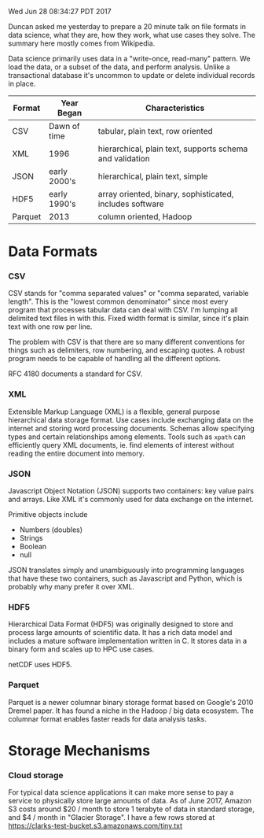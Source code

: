 Wed Jun 28 08:34:27 PDT 2017

Duncan asked me yesterday to prepare a 20 minute talk on file formats in
data science, what they are, how they work, what use cases they solve. The
summary here mostly comes from Wikipedia.

Data science primarily uses data in a "write-once, read-many" pattern.
We load the data, or a subset of the data, and perform analysis. Unlike a
transactional database it's uncommon to update or delete individual records
in place.


| Format    | Year Began    | Characteristics
|-----------|---------------|----------------
| CSV       | Dawn of time  | tabular, plain text, row oriented
| XML       | 1996          | hierarchical, plain text, supports schema and validation
| JSON      | early 2000's  | hierarchical, plain text, simple
| HDF5      | early 1990's  | array oriented, binary, sophisticated, includes software
| Parquet   | 2013          | column oriented, Hadoop


# Data Formats

### CSV

CSV stands for "comma separated values" or "comma separated, variable
length".  This is the "lowest common denominator" since most every program
that processes tabular data can deal with CSV. I'm lumping all delimited
text files in with this.  Fixed width format is similar, since it's plain
text with one row per line.

The problem with CSV is that there are so many different conventions for
things such as delimiters, row numbering, and escaping quotes. A robust
program needs to be capable of handling all the different options.

RFC 4180 documents a standard for CSV.


### XML

Extensible Markup Language (XML) is a flexible, general purpose
hierarchical data storage format. Use cases include exchanging data on the
internet and storing word processing documents. Schemas allow specifying
types and certain relationships among elements. Tools such as `xpath` can
efficiently query XML documents, ie. find elements of interest without
reading the entire document into memory.


### JSON

Javascript Object Notation (JSON) supports two containers: key value pairs
and arrays. Like XML it's commonly used for data exchange on the internet.

Primitive objects include
- Numbers (doubles)
- Strings
- Boolean
- null

JSON translates simply and unambiguously into programming languages that
have these two containers, such as Javascript and Python, which is probably
why many prefer it over XML.


### HDF5

Hierarchical Data Format (HDF5) was originally designed to store and
process large amounts of scientific data. It has a rich data model and
includes a mature software implementation written in C. It stores data in a
binary form and scales up to HPC use cases.

netCDF uses HDF5. 


### Parquet

Parquet is a newer columnar binary storage format based on Google's 2010
Dremel paper. It has found a niche in the Hadoop / big data ecosystem. The
columnar format enables faster reads for data analysis tasks.


# Storage Mechanisms

### Cloud storage

For typical data science applications it can make more sense to pay a
service to physically store large amounts of data. As of June 2017, Amazon
S3 costs around $20 / month to store 1 terabyte of data in standard
storage, and $4 / month in "Glacier Storage".  I have a few rows stored at
https://clarks-test-bucket.s3.amazonaws.com/tiny.txt
